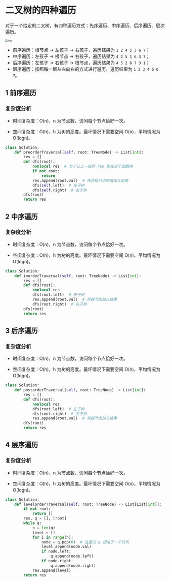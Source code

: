 # 二叉树的四种遍历

对于一个给定的二叉树，有四种遍历方式：先序遍历、中序遍历、后序遍历、层次遍历。

<img src="https://sunkai-markdown-pics.oss-cn-shanghai.aliyuncs.com/imgs/20200716221208.png" alt="img" style="zoom:50%;" />

* 前序遍历：根节点 -> 左孩子 -> 右孩子，遍历结果为 `1 2 4 5 3 6 7`；
* 中序遍历：左孩子 -> 根节点 -> 右孩子，遍历结果为 `4 2 5 1 6 3 7`；
* 后序遍历：左孩子 -> 右孩子 -> 根节点，遍历结果为 `4 5 2 6 7 3 1`；
* 层序遍历：按照每一层从左向右的方式进行遍历，遍历结果为 `1 2 3 4 5 6 7`。

## 1 前序遍历

### 复杂度分析

* 时间复杂度：O(n)，n 为节点数，访问每个节点恰好一次。

* 空间复杂度：O(h)，h 为树的高度。最坏情况下需要空间 O(n)，平均情况为 O(logn)。

```python
class Solution:
    def preorderTraversal(self, root: TreeNode) -> List[int]:
        res = []
        def dfs(root):
            nonlocal res  # 为了让上一级的 res 能在这个函数用
            if not root:
                return
            res.append(root.val)  # 先将根节点的值加入结果
            dfs(self.left)  # 左子树
            dfs(self.right)  # 右子树
		dfs(root)
        return res
```

## 2 中序遍历

### 复杂度分析

* 时间复杂度：O(n)，n 为节点数，访问每个节点恰好一次。

* 空间复杂度：O(h)，h 为树的高度。最坏情况下需要空间 O(n)，平均情况为 O(logn)。

```python
class Solution:
    def inorderTraversal(self, root: TreeNode) -> List[int]:
        res = []
        def dfs(root):
            nonlocal res
            dfs(root.left)  # 左子树
            res.append(root.val)  # 将根节点加入结果
            dfs(root.right)  # 右子树
		dfs(root)
        return res
```

## 3 后序遍历

### 复杂度分析

* 时间复杂度：O(n)，n 为节点数，访问每个节点恰好一次。

* 空间复杂度：O(h)，h 为树的高度。最坏情况下需要空间 O(n)，平均情况为 O(logn)。

```python
class Solution:
    def postorderTraversal(self, root: TreeNode) -> List[int]:
        res = []
        def dfs(root):
            nonlocal res
            dfs(root.left)  # 左子树
            dfs(root.right)  # 右子树
            res.append(root.val)  # 将根节点加入结果
		dfs(root)
        return res
```

## 4 层序遍历

### 复杂度分析

* 时间复杂度：O(n)，n 为节点数，访问每个节点恰好一次。

* 空间复杂度：O(h)，h 为树的高度。最坏情况下需要空间 O(n)，平均情况为 O(logn)。

```python
class Solution:
    def levelorderTraversal(self, root: TreeNode) -> List[List[int]]:
        if not root:
            return []
        res, q = [], [root]
        while q:
            n = len(q)
            level = []
            for i in range(n):
                node = q.pop(0)  # 这里的 q 相当于一个队列
                level.append(node.val)
                if node.left:
                    q.append(node.left)
                if node.right:
                    q.append(node.right)
			res.append(level)
		return res
```

